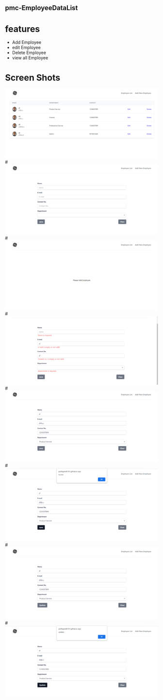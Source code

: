 ## pmc-EmployeeDataList

# features

- Add Employee
- edit Employee
- Delete Employee
- view all Employee

# Screen Shots

<img src="./src/assets/ss/home.png" alt="">
#
<img src="./src/assets/ss/addemp.png" alt="">
#
<img src="./src/assets/ss/noemp.png" alt="">
#
<img src="./src/assets/ss/error.png" alt="">
#
<img src="./src/assets/ss/noerror.png" alt="">
#
<img src="./src/assets/ss/success.png" alt="">
#
<img src="./src/assets/ss/update.png" alt="">
#
<img src="./src/assets/ss/updated.png" alt="">
